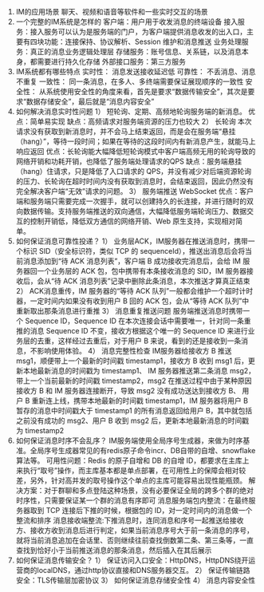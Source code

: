 1.  IM的应用场景
    聊天、视频和语音等软件和一些实时交互的场景
2.  一个完整的IM系统是怎样的
    客户端：用户用于收发消息的终端设备
    接入服务：接入服务可以认为是服务端的门户，为客户端提供消息收发的出入口，主要有四块功能：连接保持、协议解析、Session 维护和消息推送
    业务处理服务：真正的消息业务逻辑处理层
    存储服务：账号信息、关系链，以及消息本身，都需要进行持久化存储
    外部接口服务：第三方服务
3.  IM系统都有哪些特点
    实时性： 消息发送接收延迟低
    可靠性： 不丢消息、消息不重复
    一致性： 同一条消息，在多人、多终端需要保证展现顺序的一致性
    安全性： 从系统使用安全性的角度来看，首先是要求“数据传输安全”，其次是要求“数据存储安全”，最后就是“消息内容安全”
4.  如何解决消息实时性问题
    1） 短轮询、定期、高频地轮询服务端的新消息。 优点：简单易实现 缺点：高频请求对服务端资源的压力也较大
    2） 长轮询 本次请求没有获取到新消息时，并不会马上结束返回，而是会在服务端“悬挂（hang）”，等待一段时间；如果在等待的这段时间内有新消息产生，就能马上响应返回 优点：长轮询能大幅降低短轮询模式中客户端高频无用的轮询导致的网络开销和功耗开销，也降低了服务端处理请求的QPS 缺点：服务端悬挂（hang）住请求，只是降低了入口请求的 QPS，并没有减少对后端资源轮询的压力、长轮询在超时时间内没有获取到消息时，会结束返回，因此仍然没有完全解决客户端“无效”请求的问题。
    3） 服务端推送 WebSocket 优点：客户端和服务端只需要完成一次握手，就可以创建持久的长连接，并进行随时的双向数据传输。支持服务端推送的双向通信，大幅降低服务端轮询压力、数据交互的控制开销低，降低双方通信的网络开销、Web 原生支持，实现相对简单。
5.  如何保证消息可靠性投递？
    1） 业务层ACK，IM服务器在推送消息时，携带一个标识 SID（安全标识符，类似 TCP 的 sequenceId），推送出消息后会将当前消息添加到“待 ACK 消息列表”，客户端 B 成功接收完消息后，会给 IM 服务器回一个业务层的 ACK 包，包中携带有本条接收消息的 SID，IM 服务器接收后，会从“待 ACK 消息列表”记录中删除此条消息，本次推送才算真正结束
    2） ACK消息重传，IM 服务器的“等待 ACK 队列”一般都会维护一个超时计时器，一定时间内如果没有收到用户 B 回的 ACK 包，会从“等待 ACK 队列”中重新取出那条消息进行重推
    3） 消息重复推送问题 服务端推送消息时携带一个 Sequence ID，Sequence ID 在本次连接会话中需要唯一，针对同一条重推的消息 Sequence ID 不变，接收方根据这个唯一的 Sequence ID 来进行业务层的去重，这样经过去重后，对于用户 B 来说，看到的还是接收到一条消息，不影响使用体验。
    4） 消息完整性检查 IM服务器给接收方 B 推送 msg1，顺便带上一个最新的时间戳 timestamp1，接收方 B 收到 msg1 后，更新本地最新消息的时间戳为 timestamp1、 IM 服务器推送第二条消息 msg2，带上一个当前最新的时间戳 timestamp2，msg2 在推送过程中由于某种原因接收方 B 和 IM 服务器连接断开，导致 msg2 没有成功送达到接收方 B、 用户 B 重新连上线，携带本地最新的时间戳 timestamp1，IM 服务器将用户 B 暂存的消息中时间戳大于 timestamp1 的所有消息返回给用户 B，其中就包括之前没有成功的 msg2、用户 B 收到 msg2 后，更新本地最新消息的时间戳为 timestamp2
6.  如何保证消息时序不会乱序？
    IM服务端使用全局序号生成器，来做为时序基准。全局序号生成器常见的有redis原子命令incr、DB自带的自增、snowflake算法等。
    可用性问题：Redis 的原子自增和 DB 的自增 ID，都要求在主库上来执行“取号”操作，而主库基本都是单点部署，在可用性上的保障会相对较差，另外，针对高并发的取号操作这个单点的主库可能容易出现性能瓶颈。
    解决方案：对于群聊和多点登陆这种场景，没有必要保证全局的跨多个群的绝对时序性，只需要保证某一个群的消息有序即可
    消息服务端包内整流：在最终服务器取到 TCP 连接后下推的时候，根据包的 ID，对一定时间内的消息做一个整流和排序
    消息接收端整流:下推消息时，连同消息和序号一起推送给接收方、接收方收到消息后进行判定，如果当前消息序号大于前一条消息的序号，就将当前消息追加在会话里、否则继续往前查找倒数第二条、第三条等，一直查找到恰好小于当前推送消息的那条消息，然后插入在其后展示
7.  如何保证消息传输安全？
    1） 保证访问入口安全：HttpDNS，HttpDNS绕开运营商的localDNS，通过http协议直接和DNS服务器交互。
    2） 保证传输链路安全：TLS传输层加密协议
    3） 如何保证消息存储安全性
    4） 消息内容安全性
